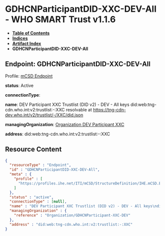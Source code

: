 # GDHCNParticipantDID-XXC-DEV-All - WHO SMART Trust v1.1.6

* [**Table of Contents**](toc.md)
* [**Indices**](indices.md)
* [**Artifact Index**](artifacts.md)
* **GDHCNParticipantDID-XXC-DEV-All**

## Endpoint: GDHCNParticipantDID-XXC-DEV-All

Profile: [mCSD Endpoint](https://profiles.ihe.net/ITI/mCSD/4.0.0/StructureDefinition-IHE.mCSD.Endpoint.html)

**status**: Active

**connectionType**: 

**name**: DEV Participant XXC Trustlist (DID v2) - DEV - All keys did:web:tng-cdn.who.int:v2:trustlist:-:XXC resolvable at https://tng-cdn-dev.who.int/v2/trustlist/-/XXC/did.json

**managingOrganization**: [Organization DEV Participant XXC](Organization-GDHCNParticipant-XXC-DEV.md)

**address**: did:web:tng-cdn.who.int:v2:trustlist:-:XXC



## Resource Content

```json
{
  "resourceType" : "Endpoint",
  "id" : "GDHCNParticipantDID-XXC-DEV-All",
  "meta" : {
    "profile" : [
      "https://profiles.ihe.net/ITI/mCSD/StructureDefinition/IHE.mCSD.Endpoint"
    ]
  },
  "status" : "active",
  "connectionType" : [null],
  "name" : "DEV Participant XXC Trustlist (DID v2) - DEV - All keys\ndid:web:tng-cdn.who.int:v2:trustlist:-:XXC\nresolvable at https://tng-cdn-dev.who.int/v2/trustlist/-/XXC/did.json",
  "managingOrganization" : {
    "reference" : "Organization/GDHCNParticipant-XXC-DEV"
  },
  "address" : "did:web:tng-cdn.who.int:v2:trustlist:-:XXC"
}

```
